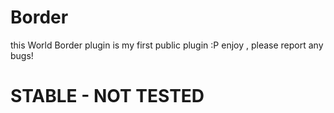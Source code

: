 # Border
this World Border plugin is my first public plugin :P enjoy , please report any bugs!

# STABLE - NOT TESTED
